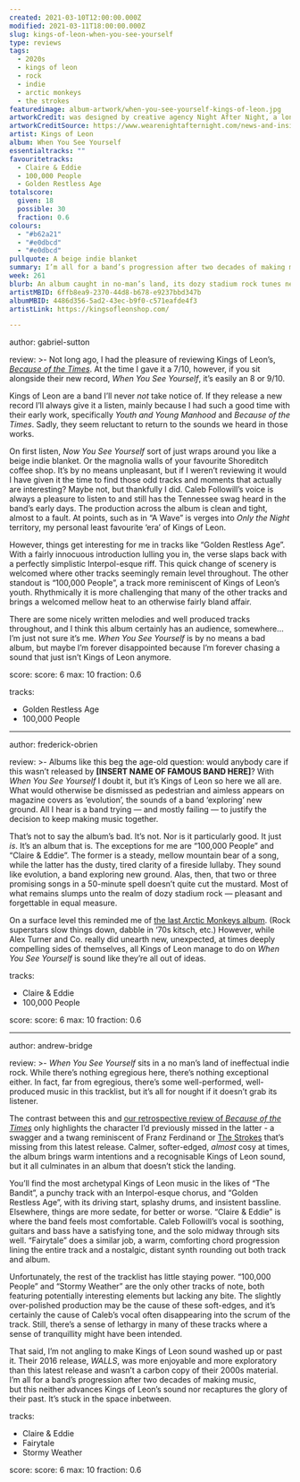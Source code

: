 ```yaml
---
created: 2021-03-10T12:00:00.000Z
modified: 2021-03-11T18:00:00.000Z
slug: kings-of-leon-when-you-see-yourself
type: reviews
tags:
  - 2020s
  - kings of leon
  - rock
  - indie
  - arctic monkeys
  - the strokes
featuredimage: album-artwork/when-you-see-yourself-kings-of-leon.jpg
artworkCredit: was designed by creative agency Night After Night, a longtime collaborator of the band.
artworkCreditSource: https://www.wearenightafternight.com/news-and-insights/kings-of-leon-announce-eighth-studio-album-via-fans-when-you-see-yourself-out-march-5th
artist: Kings of Leon
album: When You See Yourself
essentialtracks: ""
favouritetracks:
  - Claire & Eddie
  - 100,000 People
  - Golden Restless Age
totalscore:
  given: 18
  possible: 30
  fraction: 0.6
colours:
  - "#b62a21"
  - "#e0dbcd"
  - "#e0dbcd"
pullquote: A beige indie blanket
summary: I’m all for a band’s progression after two decades of making music, but this neither advances Kings of Leon’s sound nor recaptures the glory of their past. It’s stuck in the space inbetween.
week: 261
blurb: An album caught in no-man’s land, its dozy stadium rock tunes neither advancing Kings of Leon’s sound nor recapturing the glory of their past.
artistMBID: 6ffb8ea9-2370-44d8-b678-e9237bbd347b
albumMBID: 4486d356-5ad2-43ec-b9f0-c571eafde4f3
artistLink: https://kingsofleonshop.com/

---
```

author: gabriel-sutton

review: >-
  Not long ago, I had the pleasure of reviewing Kings of Leon’s, [_Because of the Times_](/reviews/kings-of-leon-because-of-the-times/). At the time I gave it a 7/10, however, if you sit alongside their new record, _When You See Yourself_, it’s easily an 8 or 9/10.

  Kings of Leon are a band I’ll never _not_ take notice of. If they release a new record I’ll always give it a listen, mainly because I had such a good time with their early work, specifically _Youth and Young Manhood_ and _Because of the Times_. Sadly, they seem reluctant to return to the sounds we heard in those works.

  On first listen, _Now You See Yourself_ sort of just wraps around you like a beige indie blanket. Or the magnolia walls of your favourite Shoreditch coffee shop. It’s by no means unpleasant, but if I weren’t reviewing it would I have given it the time to find those odd tracks and moments that actually are interesting? Maybe not, but thankfully I did. Caleb Followill’s voice is always a pleasure to listen to and still has the Tennessee swag heard in the band’s early days. The production across the album is clean and tight, almost to a fault. At points, such as in “A Wave” is verges into _Only the Night_ territory, my personal least favourite ‘era’ of Kings of Leon.

  However, things get interesting for me in tracks like “Golden Restless Age”. With a fairly innocuous introduction lulling you in, the verse slaps back with a perfectly simplistic Interpol-esque riff. This quick change of scenery is welcomed where other tracks seemingly remain level throughout. The other standout is “100,000 People”, a track more reminiscent of Kings of Leon’s youth. Rhythmically it is more challenging that many of the other tracks and brings a welcomed mellow heat to an otherwise fairly bland affair.

  There are some nicely written melodies and well produced tracks throughout, and I think this album certainly has an audience, somewhere... I’m just not sure it’s me. _When You See Yourself_ is by no means a bad album, but maybe I’m forever disappointed because I’m forever chasing a sound that just isn’t Kings of Leon anymore.

score:
  score: 6
  max: 10
  fraction: 0.6

tracks:
  - Golden Restless Age
  - 100,000 People

---
author: frederick-obrien

review: >-
  Albums like this beg the age-old question: would anybody care if this wasn’t released by **[INSERT NAME OF FAMOUS BAND HERE]**? With _When You See Yourself_ I doubt it, but it’s Kings of Leon so here we all are. What would otherwise be dismissed as pedestrian and aimless appears on magazine covers as ‘evolution’, the sounds of a band ‘exploring’ new ground. All I hear is a band trying — and mostly failing — to justify the decision to keep making music together.

  That’s not to say the album’s bad. It’s not. Nor is it particularly good. It just _is_. It’s an album that is. The exceptions for me are “100,000 People” and “Claire & Eddie”. The former is a steady, mellow mountain bear of a song, while the latter has the dusty, tired clarity of a fireside lullaby. They sound like evolution, a band exploring new ground. Alas, then, that two or three promising songs in a 50-minute spell doesn’t quite cut the mustard. Most of what remains slumps unto the realm of dozy stadium rock — pleasant and forgettable in equal measure.

  On a surface level this reminded me of [the last Arctic Monkeys album](/reviews/arctic-monkeys-tranquility-base-hotel-and-casino/). (Rock superstars slow things down, dabble in ‘70s kitsch, etc.) However, while Alex Turner and Co. really did unearth new, unexpected, at times deeply compelling sides of themselves, all Kings of Leon manage to do on _When You See Yourself_ is sound like they’re all out of ideas.

tracks:
  - Claire & Eddie
  - 100,000 People

score:
  score: 6
  max: 10
  fraction: 0.6

---
author: andrew-bridge

review: >-
  _When You See Yourself_ sits in a no man’s land of ineffectual indie rock. While there’s nothing egregious here, there’s nothing exceptional either. In fact, far from egregious, there’s some well-performed, well-produced music in this tracklist, but it’s all for nought if it doesn’t grab its listener.
  
  The contrast between this and [our retrospective review of _Because of the Times_](/reviews/kings-of-leon-because-of-the-times/) only highlights the character I’d previously missed in the latter - a swagger and a twang reminiscent of Franz Ferdinand or [The Strokes](/reviews/the-strokes-first-impressions-of-earth/) that’s missing from this latest release. Calmer, softer-edged, _almost_ cosy at times, the album brings warm intentions and a recognisable Kings of Leon sound, but it all culminates in an album that doesn’t stick the landing.

  You’ll find the most archetypal Kings of Leon music in the likes of “The Bandit”, a punchy track with an Interpol-esque chorus, and “Golden Restless Age”, with its driving start, splashy drums, and insistent bassline. Elsewhere, things are more sedate, for better or worse. “Claire & Eddie” is where the band feels most comfortable. Caleb Followill’s vocal is soothing, guitars and bass have a satisfying tone, and the solo midway through sits well. “Fairytale” does a similar job, a warm, comforting chord progression lining the entire track and a nostalgic, distant synth rounding out both track and album.

  Unfortunately, the rest of the tracklist has little staying power. “100,000 People” and “Stormy Weather” are the only other tracks of note, both featuring potentially interesting elements but lacking any bite. The slightly over-polished production may be the cause of these soft-edges, and it’s certainly the cause of Caleb’s vocal often disappearing into the scrum of the track. Still, there’s a sense of lethargy in many of these tracks where a sense of tranquillity might have been intended.

  That said, I’m not angling to make Kings of Leon sound washed up or past it. Their 2016 release, _WALLS_, was more enjoyable and more exploratory than this latest release and wasn’t a carbon copy of their 2000s material. I’m all for a band’s progression after two decades of making music, but this neither advances Kings of Leon’s sound nor recaptures the glory of their past. It’s stuck in the space inbetween.

tracks:
  - Claire & Eddie
  - Fairytale
  - Stormy Weather

score:
  score: 6
  max: 10
  fraction: 0.6